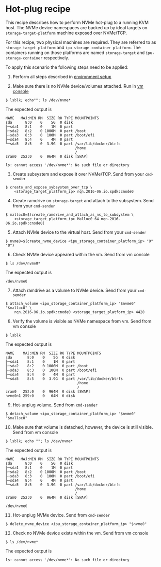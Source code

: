 # Hot-plug recipe

This recipe describes how to perform NVMe hot-plug to a running KVM host.
The NVMe device namespaces are backed up by ideal targets on
`storage-target-platform` machine exposed over NVMe/TCP.

For this recipe, two physical machines are required.
They are referred to as `storage-target-platform` and `ipu-storage-container-platform`.
The containers running on those platforms are named `storage-target` and
`ipu-storage-container` respectively.

To apply this scenario the following steps need to be applied:

1. Perform all steps described in [environment setup](../environment_setup.md)


2. Make sure there is no NVMe device/volumes attached.
Run in [vm console](../environment_setup.md#vm-console)
```
$ lsblk; echo""; ls /dev/nvme*
```
The expected output is
```
NAME   MAJ:MIN RM  SIZE RO TYPE MOUNTPOINTS
sda      8:0    0    5G  0 disk
├─sda1   8:1    0    1M  0 part
├─sda2   8:2    0 1000M  0 part /boot
├─sda3   8:3    0  100M  0 part /boot/efi
├─sda4   8:4    0    4M  0 part
└─sda5   8:5    0  3.9G  0 part /var/lib/docker/btrfs
                                /home
                                /
zram0  252:0    0  964M  0 disk [SWAP]

ls: cannot access '/dev/nvme*': No such file or directory
```


3. Create subsystem and expose it over NVMe/TCP.
Send from your `cmd-sender`
```
$ create_and_expose_sybsystem_over_tcp \
	<storage_target_platform_ip> nqn.2016-06.io.spdk:cnode0
```


4. Create ramdrive on `storage-target` and attach to the subsystem.
Send from your `cmd-sender`
```
$ malloc0=$(create_ramdrive_and_attach_as_ns_to_subsystem \
	<storage_target_platform_ip> Malloc0 64 nqn.2016-06.io.spdk:cnode0)
```


5. Attach NVMe device to the virtual host.
Send from your `cmd-sender`
```
$ nvme0=$(create_nvme_device <ipu_storage_container_platform_ip> "0" "0")
```


6. Check NVMe device appeared within the vm.
Send from vm console
```
$ ls /dev/nvme0*
```
The expected output is
```
/dev/nvme0
```


7. Attach ramdrive as a volume to NVMe device.
Send from your `cmd-sender`
```
$ attach_volume <ipu_storage_container_platform_ip> "$nvme0" "$malloc0" \
    nqn.2016-06.io.spdk:cnode0 <storage_target_platform_ip> 4420
```


8. Verify the volume is visible as NVMe namespace from vm.
Send from vm console
```
$ lsblk
```
The expected output is
```
NAME    MAJ:MIN RM  SIZE RO TYPE MOUNTPOINTS
sda       8:0    0    5G  0 disk
├─sda1    8:1    0    1M  0 part
├─sda2    8:2    0 1000M  0 part /boot
├─sda3    8:3    0  100M  0 part /boot/efi
├─sda4    8:4    0    4M  0 part
└─sda5    8:5    0  3.9G  0 part /var/lib/docker/btrfs
                                 /home
                                 /
zram0   252:0    0  964M  0 disk [SWAP]
nvme0n1 259:0    0   64M  0 disk
```


9. Hot-unplug volume.
Send from `cmd-sender`
```
$ detach_volume <ipu_storage_container_platform_ip> "$nvme0" "$malloc0"
```


10. Make sure that volume is detached, however, the device is still visible.
Send from vm console
```
$ lsblk; echo ""; ls /dev/nvme*
```
The expected output is
```
NAME   MAJ:MIN RM  SIZE RO TYPE MOUNTPOINTS
sda      8:0    0    5G  0 disk
├─sda1   8:1    0    1M  0 part
├─sda2   8:2    0 1000M  0 part /boot
├─sda3   8:3    0  100M  0 part /boot/efi
├─sda4   8:4    0    4M  0 part
└─sda5   8:5    0  3.9G  0 part /var/lib/docker/btrfs
                                /home
                                /
zram0  252:0    0  964M  0 disk [SWAP]

/dev/nvme0
```


11. Hot-unplug NVMe device.
Send from `cmd-sender`
```
$ delete_nvme_device <ipu_storage_container_platform_ip> "$nvme0"
```


12. Check no NVMe device exists within the vm.
Send from vm console
```
$ ls /dev/nvme*
```
The expected output is
```
ls: cannot access '/dev/nvme*': No such file or directory
```
